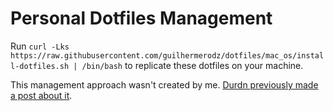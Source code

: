 # Personal Dotfiles Management

Run `curl -Lks https://raw.githubusercontent.com/guilhermerodz/dotfiles/mac_os/install-dotfiles.sh | /bin/bash` to replicate these dotfiles on your machine.

This management approach wasn't created by me. [Durdn previously made a post about it](https://www.atlassian.com/git/tutorials/dotfiles).
